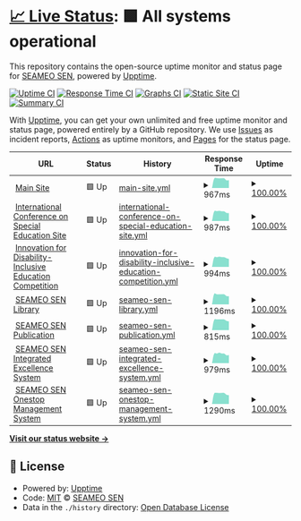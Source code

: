 # [📈 Live Status](https://upptime.seameosen.edu.my): <!--live status--> **🟩 All systems operational**

This repository contains the open-source uptime monitor and status page for [SEAMEO SEN](seameosen.edu.my), powered by [Upptime](https://github.com/upptime/upptime).

[![Uptime CI](https://github.com/SEAMEO-SEN/upptime/workflows/Uptime%20CI/badge.svg)](https://github.com/SEAMEO-SEN/upptime/actions?query=workflow%3A%22Uptime+CI%22)
[![Response Time CI](https://github.com/SEAMEO-SEN/upptime/workflows/Response%20Time%20CI/badge.svg)](https://github.com/SEAMEO-SEN/upptime/actions?query=workflow%3A%22Response+Time+CI%22)
[![Graphs CI](https://github.com/SEAMEO-SEN/upptime/workflows/Graphs%20CI/badge.svg)](https://github.com/SEAMEO-SEN/upptime/actions?query=workflow%3A%22Graphs+CI%22)
[![Static Site CI](https://github.com/SEAMEO-SEN/upptime/workflows/Static%20Site%20CI/badge.svg)](https://github.com/SEAMEO-SEN/upptime/actions?query=workflow%3A%22Static+Site+CI%22)
[![Summary CI](https://github.com/SEAMEO-SEN/upptime/workflows/Summary%20CI/badge.svg)](https://github.com/SEAMEO-SEN/upptime/actions?query=workflow%3A%22Summary+CI%22)

With [Upptime](https://upptime.js.org), you can get your own unlimited and free uptime monitor and status page, powered entirely by a GitHub repository. We use [Issues](https://github.com/SEAMEO-SEN/upptime/issues) as incident reports, [Actions](https://github.com/SEAMEO-SEN/upptime/actions) as uptime monitors, and [Pages](https://upptime.seameosen.edu.my) for the status page.

<!--start: status pages-->
<!-- This summary is generated by Upptime (https://github.com/upptime/upptime) -->
<!-- Do not edit this manually, your changes will be overwritten -->
<!-- prettier-ignore -->
| URL | Status | History | Response Time | Uptime |
| --- | ------ | ------- | ------------- | ------ |
| <img alt="" src="https://icons.duckduckgo.com/ip3/seameosen.edu.my.ico" height="13"> [Main Site](https://seameosen.edu.my) | 🟩 Up | [main-site.yml](https://github.com/SEAMEO-SEN/upptime/commits/HEAD/history/main-site.yml) | <details><summary><img alt="Response time graph" src="./graphs/main-site/response-time-week.png" height="20"> 967ms</summary><br><a href="https://upptime.seameosen.edu.my/history/main-site"><img alt="Response time 622" src="https://img.shields.io/endpoint?url=https%3A%2F%2Fraw.githubusercontent.com%2FSEAMEO-SEN%2Fupptime%2FHEAD%2Fapi%2Fmain-site%2Fresponse-time.json"></a><br><a href="https://upptime.seameosen.edu.my/history/main-site"><img alt="24-hour response time 826" src="https://img.shields.io/endpoint?url=https%3A%2F%2Fraw.githubusercontent.com%2FSEAMEO-SEN%2Fupptime%2FHEAD%2Fapi%2Fmain-site%2Fresponse-time-day.json"></a><br><a href="https://upptime.seameosen.edu.my/history/main-site"><img alt="7-day response time 967" src="https://img.shields.io/endpoint?url=https%3A%2F%2Fraw.githubusercontent.com%2FSEAMEO-SEN%2Fupptime%2FHEAD%2Fapi%2Fmain-site%2Fresponse-time-week.json"></a><br><a href="https://upptime.seameosen.edu.my/history/main-site"><img alt="30-day response time 970" src="https://img.shields.io/endpoint?url=https%3A%2F%2Fraw.githubusercontent.com%2FSEAMEO-SEN%2Fupptime%2FHEAD%2Fapi%2Fmain-site%2Fresponse-time-month.json"></a><br><a href="https://upptime.seameosen.edu.my/history/main-site"><img alt="1-year response time 622" src="https://img.shields.io/endpoint?url=https%3A%2F%2Fraw.githubusercontent.com%2FSEAMEO-SEN%2Fupptime%2FHEAD%2Fapi%2Fmain-site%2Fresponse-time-year.json"></a></details> | <details><summary><a href="https://upptime.seameosen.edu.my/history/main-site">100.00%</a></summary><a href="https://upptime.seameosen.edu.my/history/main-site"><img alt="All-time uptime 100.00%" src="https://img.shields.io/endpoint?url=https%3A%2F%2Fraw.githubusercontent.com%2FSEAMEO-SEN%2Fupptime%2FHEAD%2Fapi%2Fmain-site%2Fuptime.json"></a><br><a href="https://upptime.seameosen.edu.my/history/main-site"><img alt="24-hour uptime 100.00%" src="https://img.shields.io/endpoint?url=https%3A%2F%2Fraw.githubusercontent.com%2FSEAMEO-SEN%2Fupptime%2FHEAD%2Fapi%2Fmain-site%2Fuptime-day.json"></a><br><a href="https://upptime.seameosen.edu.my/history/main-site"><img alt="7-day uptime 100.00%" src="https://img.shields.io/endpoint?url=https%3A%2F%2Fraw.githubusercontent.com%2FSEAMEO-SEN%2Fupptime%2FHEAD%2Fapi%2Fmain-site%2Fuptime-week.json"></a><br><a href="https://upptime.seameosen.edu.my/history/main-site"><img alt="30-day uptime 100.00%" src="https://img.shields.io/endpoint?url=https%3A%2F%2Fraw.githubusercontent.com%2FSEAMEO-SEN%2Fupptime%2FHEAD%2Fapi%2Fmain-site%2Fuptime-month.json"></a><br><a href="https://upptime.seameosen.edu.my/history/main-site"><img alt="1-year uptime 100.00%" src="https://img.shields.io/endpoint?url=https%3A%2F%2Fraw.githubusercontent.com%2FSEAMEO-SEN%2Fupptime%2FHEAD%2Fapi%2Fmain-site%2Fuptime-year.json"></a></details>
| <img alt="" src="https://icons.duckduckgo.com/ip3/icse.seameosen.edu.my.ico" height="13"> [International Conference on Special Education Site](https://icse.seameosen.edu.my) | 🟩 Up | [international-conference-on-special-education-site.yml](https://github.com/SEAMEO-SEN/upptime/commits/HEAD/history/international-conference-on-special-education-site.yml) | <details><summary><img alt="Response time graph" src="./graphs/international-conference-on-special-education-site/response-time-week.png" height="20"> 987ms</summary><br><a href="https://upptime.seameosen.edu.my/history/international-conference-on-special-education-site"><img alt="Response time 999" src="https://img.shields.io/endpoint?url=https%3A%2F%2Fraw.githubusercontent.com%2FSEAMEO-SEN%2Fupptime%2FHEAD%2Fapi%2Finternational-conference-on-special-education-site%2Fresponse-time.json"></a><br><a href="https://upptime.seameosen.edu.my/history/international-conference-on-special-education-site"><img alt="24-hour response time 832" src="https://img.shields.io/endpoint?url=https%3A%2F%2Fraw.githubusercontent.com%2FSEAMEO-SEN%2Fupptime%2FHEAD%2Fapi%2Finternational-conference-on-special-education-site%2Fresponse-time-day.json"></a><br><a href="https://upptime.seameosen.edu.my/history/international-conference-on-special-education-site"><img alt="7-day response time 987" src="https://img.shields.io/endpoint?url=https%3A%2F%2Fraw.githubusercontent.com%2FSEAMEO-SEN%2Fupptime%2FHEAD%2Fapi%2Finternational-conference-on-special-education-site%2Fresponse-time-week.json"></a><br><a href="https://upptime.seameosen.edu.my/history/international-conference-on-special-education-site"><img alt="30-day response time 976" src="https://img.shields.io/endpoint?url=https%3A%2F%2Fraw.githubusercontent.com%2FSEAMEO-SEN%2Fupptime%2FHEAD%2Fapi%2Finternational-conference-on-special-education-site%2Fresponse-time-month.json"></a><br><a href="https://upptime.seameosen.edu.my/history/international-conference-on-special-education-site"><img alt="1-year response time 999" src="https://img.shields.io/endpoint?url=https%3A%2F%2Fraw.githubusercontent.com%2FSEAMEO-SEN%2Fupptime%2FHEAD%2Fapi%2Finternational-conference-on-special-education-site%2Fresponse-time-year.json"></a></details> | <details><summary><a href="https://upptime.seameosen.edu.my/history/international-conference-on-special-education-site">100.00%</a></summary><a href="https://upptime.seameosen.edu.my/history/international-conference-on-special-education-site"><img alt="All-time uptime 100.00%" src="https://img.shields.io/endpoint?url=https%3A%2F%2Fraw.githubusercontent.com%2FSEAMEO-SEN%2Fupptime%2FHEAD%2Fapi%2Finternational-conference-on-special-education-site%2Fuptime.json"></a><br><a href="https://upptime.seameosen.edu.my/history/international-conference-on-special-education-site"><img alt="24-hour uptime 100.00%" src="https://img.shields.io/endpoint?url=https%3A%2F%2Fraw.githubusercontent.com%2FSEAMEO-SEN%2Fupptime%2FHEAD%2Fapi%2Finternational-conference-on-special-education-site%2Fuptime-day.json"></a><br><a href="https://upptime.seameosen.edu.my/history/international-conference-on-special-education-site"><img alt="7-day uptime 100.00%" src="https://img.shields.io/endpoint?url=https%3A%2F%2Fraw.githubusercontent.com%2FSEAMEO-SEN%2Fupptime%2FHEAD%2Fapi%2Finternational-conference-on-special-education-site%2Fuptime-week.json"></a><br><a href="https://upptime.seameosen.edu.my/history/international-conference-on-special-education-site"><img alt="30-day uptime 100.00%" src="https://img.shields.io/endpoint?url=https%3A%2F%2Fraw.githubusercontent.com%2FSEAMEO-SEN%2Fupptime%2FHEAD%2Fapi%2Finternational-conference-on-special-education-site%2Fuptime-month.json"></a><br><a href="https://upptime.seameosen.edu.my/history/international-conference-on-special-education-site"><img alt="1-year uptime 100.00%" src="https://img.shields.io/endpoint?url=https%3A%2F%2Fraw.githubusercontent.com%2FSEAMEO-SEN%2Fupptime%2FHEAD%2Fapi%2Finternational-conference-on-special-education-site%2Fuptime-year.json"></a></details>
| <img alt="" src="https://icons.duckduckgo.com/ip3/idiec.seameosen.edu.my.ico" height="13"> [Innovation for Disability-Inclusive Education Competition](https://idiec.seameosen.edu.my) | 🟩 Up | [innovation-for-disability-inclusive-education-competition.yml](https://github.com/SEAMEO-SEN/upptime/commits/HEAD/history/innovation-for-disability-inclusive-education-competition.yml) | <details><summary><img alt="Response time graph" src="./graphs/innovation-for-disability-inclusive-education-competition/response-time-week.png" height="20"> 994ms</summary><br><a href="https://upptime.seameosen.edu.my/history/innovation-for-disability-inclusive-education-competition"><img alt="Response time 998" src="https://img.shields.io/endpoint?url=https%3A%2F%2Fraw.githubusercontent.com%2FSEAMEO-SEN%2Fupptime%2FHEAD%2Fapi%2Finnovation-for-disability-inclusive-education-competition%2Fresponse-time.json"></a><br><a href="https://upptime.seameosen.edu.my/history/innovation-for-disability-inclusive-education-competition"><img alt="24-hour response time 839" src="https://img.shields.io/endpoint?url=https%3A%2F%2Fraw.githubusercontent.com%2FSEAMEO-SEN%2Fupptime%2FHEAD%2Fapi%2Finnovation-for-disability-inclusive-education-competition%2Fresponse-time-day.json"></a><br><a href="https://upptime.seameosen.edu.my/history/innovation-for-disability-inclusive-education-competition"><img alt="7-day response time 994" src="https://img.shields.io/endpoint?url=https%3A%2F%2Fraw.githubusercontent.com%2FSEAMEO-SEN%2Fupptime%2FHEAD%2Fapi%2Finnovation-for-disability-inclusive-education-competition%2Fresponse-time-week.json"></a><br><a href="https://upptime.seameosen.edu.my/history/innovation-for-disability-inclusive-education-competition"><img alt="30-day response time 984" src="https://img.shields.io/endpoint?url=https%3A%2F%2Fraw.githubusercontent.com%2FSEAMEO-SEN%2Fupptime%2FHEAD%2Fapi%2Finnovation-for-disability-inclusive-education-competition%2Fresponse-time-month.json"></a><br><a href="https://upptime.seameosen.edu.my/history/innovation-for-disability-inclusive-education-competition"><img alt="1-year response time 998" src="https://img.shields.io/endpoint?url=https%3A%2F%2Fraw.githubusercontent.com%2FSEAMEO-SEN%2Fupptime%2FHEAD%2Fapi%2Finnovation-for-disability-inclusive-education-competition%2Fresponse-time-year.json"></a></details> | <details><summary><a href="https://upptime.seameosen.edu.my/history/innovation-for-disability-inclusive-education-competition">100.00%</a></summary><a href="https://upptime.seameosen.edu.my/history/innovation-for-disability-inclusive-education-competition"><img alt="All-time uptime 100.00%" src="https://img.shields.io/endpoint?url=https%3A%2F%2Fraw.githubusercontent.com%2FSEAMEO-SEN%2Fupptime%2FHEAD%2Fapi%2Finnovation-for-disability-inclusive-education-competition%2Fuptime.json"></a><br><a href="https://upptime.seameosen.edu.my/history/innovation-for-disability-inclusive-education-competition"><img alt="24-hour uptime 100.00%" src="https://img.shields.io/endpoint?url=https%3A%2F%2Fraw.githubusercontent.com%2FSEAMEO-SEN%2Fupptime%2FHEAD%2Fapi%2Finnovation-for-disability-inclusive-education-competition%2Fuptime-day.json"></a><br><a href="https://upptime.seameosen.edu.my/history/innovation-for-disability-inclusive-education-competition"><img alt="7-day uptime 100.00%" src="https://img.shields.io/endpoint?url=https%3A%2F%2Fraw.githubusercontent.com%2FSEAMEO-SEN%2Fupptime%2FHEAD%2Fapi%2Finnovation-for-disability-inclusive-education-competition%2Fuptime-week.json"></a><br><a href="https://upptime.seameosen.edu.my/history/innovation-for-disability-inclusive-education-competition"><img alt="30-day uptime 100.00%" src="https://img.shields.io/endpoint?url=https%3A%2F%2Fraw.githubusercontent.com%2FSEAMEO-SEN%2Fupptime%2FHEAD%2Fapi%2Finnovation-for-disability-inclusive-education-competition%2Fuptime-month.json"></a><br><a href="https://upptime.seameosen.edu.my/history/innovation-for-disability-inclusive-education-competition"><img alt="1-year uptime 100.00%" src="https://img.shields.io/endpoint?url=https%3A%2F%2Fraw.githubusercontent.com%2FSEAMEO-SEN%2Fupptime%2FHEAD%2Fapi%2Finnovation-for-disability-inclusive-education-competition%2Fuptime-year.json"></a></details>
| <img alt="" src="https://icons.duckduckgo.com/ip3/library.seameosen.edu.my.ico" height="13"> [SEAMEO SEN Library](https://library.seameosen.edu.my) | 🟩 Up | [seameo-sen-library.yml](https://github.com/SEAMEO-SEN/upptime/commits/HEAD/history/seameo-sen-library.yml) | <details><summary><img alt="Response time graph" src="./graphs/seameo-sen-library/response-time-week.png" height="20"> 1196ms</summary><br><a href="https://upptime.seameosen.edu.my/history/seameo-sen-library"><img alt="Response time 1197" src="https://img.shields.io/endpoint?url=https%3A%2F%2Fraw.githubusercontent.com%2FSEAMEO-SEN%2Fupptime%2FHEAD%2Fapi%2Fseameo-sen-library%2Fresponse-time.json"></a><br><a href="https://upptime.seameosen.edu.my/history/seameo-sen-library"><img alt="24-hour response time 1006" src="https://img.shields.io/endpoint?url=https%3A%2F%2Fraw.githubusercontent.com%2FSEAMEO-SEN%2Fupptime%2FHEAD%2Fapi%2Fseameo-sen-library%2Fresponse-time-day.json"></a><br><a href="https://upptime.seameosen.edu.my/history/seameo-sen-library"><img alt="7-day response time 1196" src="https://img.shields.io/endpoint?url=https%3A%2F%2Fraw.githubusercontent.com%2FSEAMEO-SEN%2Fupptime%2FHEAD%2Fapi%2Fseameo-sen-library%2Fresponse-time-week.json"></a><br><a href="https://upptime.seameosen.edu.my/history/seameo-sen-library"><img alt="30-day response time 1204" src="https://img.shields.io/endpoint?url=https%3A%2F%2Fraw.githubusercontent.com%2FSEAMEO-SEN%2Fupptime%2FHEAD%2Fapi%2Fseameo-sen-library%2Fresponse-time-month.json"></a><br><a href="https://upptime.seameosen.edu.my/history/seameo-sen-library"><img alt="1-year response time 1197" src="https://img.shields.io/endpoint?url=https%3A%2F%2Fraw.githubusercontent.com%2FSEAMEO-SEN%2Fupptime%2FHEAD%2Fapi%2Fseameo-sen-library%2Fresponse-time-year.json"></a></details> | <details><summary><a href="https://upptime.seameosen.edu.my/history/seameo-sen-library">100.00%</a></summary><a href="https://upptime.seameosen.edu.my/history/seameo-sen-library"><img alt="All-time uptime 100.00%" src="https://img.shields.io/endpoint?url=https%3A%2F%2Fraw.githubusercontent.com%2FSEAMEO-SEN%2Fupptime%2FHEAD%2Fapi%2Fseameo-sen-library%2Fuptime.json"></a><br><a href="https://upptime.seameosen.edu.my/history/seameo-sen-library"><img alt="24-hour uptime 100.00%" src="https://img.shields.io/endpoint?url=https%3A%2F%2Fraw.githubusercontent.com%2FSEAMEO-SEN%2Fupptime%2FHEAD%2Fapi%2Fseameo-sen-library%2Fuptime-day.json"></a><br><a href="https://upptime.seameosen.edu.my/history/seameo-sen-library"><img alt="7-day uptime 100.00%" src="https://img.shields.io/endpoint?url=https%3A%2F%2Fraw.githubusercontent.com%2FSEAMEO-SEN%2Fupptime%2FHEAD%2Fapi%2Fseameo-sen-library%2Fuptime-week.json"></a><br><a href="https://upptime.seameosen.edu.my/history/seameo-sen-library"><img alt="30-day uptime 100.00%" src="https://img.shields.io/endpoint?url=https%3A%2F%2Fraw.githubusercontent.com%2FSEAMEO-SEN%2Fupptime%2FHEAD%2Fapi%2Fseameo-sen-library%2Fuptime-month.json"></a><br><a href="https://upptime.seameosen.edu.my/history/seameo-sen-library"><img alt="1-year uptime 100.00%" src="https://img.shields.io/endpoint?url=https%3A%2F%2Fraw.githubusercontent.com%2FSEAMEO-SEN%2Fupptime%2FHEAD%2Fapi%2Fseameo-sen-library%2Fuptime-year.json"></a></details>
| <img alt="" src="https://icons.duckduckgo.com/ip3/publication.seameosen.edu.my.ico" height="13"> [SEAMEO SEN Publication](https://publication.seameosen.edu.my) | 🟩 Up | [seameo-sen-publication.yml](https://github.com/SEAMEO-SEN/upptime/commits/HEAD/history/seameo-sen-publication.yml) | <details><summary><img alt="Response time graph" src="./graphs/seameo-sen-publication/response-time-week.png" height="20"> 815ms</summary><br><a href="https://upptime.seameosen.edu.my/history/seameo-sen-publication"><img alt="Response time 827" src="https://img.shields.io/endpoint?url=https%3A%2F%2Fraw.githubusercontent.com%2FSEAMEO-SEN%2Fupptime%2FHEAD%2Fapi%2Fseameo-sen-publication%2Fresponse-time.json"></a><br><a href="https://upptime.seameosen.edu.my/history/seameo-sen-publication"><img alt="24-hour response time 692" src="https://img.shields.io/endpoint?url=https%3A%2F%2Fraw.githubusercontent.com%2FSEAMEO-SEN%2Fupptime%2FHEAD%2Fapi%2Fseameo-sen-publication%2Fresponse-time-day.json"></a><br><a href="https://upptime.seameosen.edu.my/history/seameo-sen-publication"><img alt="7-day response time 815" src="https://img.shields.io/endpoint?url=https%3A%2F%2Fraw.githubusercontent.com%2FSEAMEO-SEN%2Fupptime%2FHEAD%2Fapi%2Fseameo-sen-publication%2Fresponse-time-week.json"></a><br><a href="https://upptime.seameosen.edu.my/history/seameo-sen-publication"><img alt="30-day response time 811" src="https://img.shields.io/endpoint?url=https%3A%2F%2Fraw.githubusercontent.com%2FSEAMEO-SEN%2Fupptime%2FHEAD%2Fapi%2Fseameo-sen-publication%2Fresponse-time-month.json"></a><br><a href="https://upptime.seameosen.edu.my/history/seameo-sen-publication"><img alt="1-year response time 827" src="https://img.shields.io/endpoint?url=https%3A%2F%2Fraw.githubusercontent.com%2FSEAMEO-SEN%2Fupptime%2FHEAD%2Fapi%2Fseameo-sen-publication%2Fresponse-time-year.json"></a></details> | <details><summary><a href="https://upptime.seameosen.edu.my/history/seameo-sen-publication">100.00%</a></summary><a href="https://upptime.seameosen.edu.my/history/seameo-sen-publication"><img alt="All-time uptime 100.00%" src="https://img.shields.io/endpoint?url=https%3A%2F%2Fraw.githubusercontent.com%2FSEAMEO-SEN%2Fupptime%2FHEAD%2Fapi%2Fseameo-sen-publication%2Fuptime.json"></a><br><a href="https://upptime.seameosen.edu.my/history/seameo-sen-publication"><img alt="24-hour uptime 100.00%" src="https://img.shields.io/endpoint?url=https%3A%2F%2Fraw.githubusercontent.com%2FSEAMEO-SEN%2Fupptime%2FHEAD%2Fapi%2Fseameo-sen-publication%2Fuptime-day.json"></a><br><a href="https://upptime.seameosen.edu.my/history/seameo-sen-publication"><img alt="7-day uptime 100.00%" src="https://img.shields.io/endpoint?url=https%3A%2F%2Fraw.githubusercontent.com%2FSEAMEO-SEN%2Fupptime%2FHEAD%2Fapi%2Fseameo-sen-publication%2Fuptime-week.json"></a><br><a href="https://upptime.seameosen.edu.my/history/seameo-sen-publication"><img alt="30-day uptime 100.00%" src="https://img.shields.io/endpoint?url=https%3A%2F%2Fraw.githubusercontent.com%2FSEAMEO-SEN%2Fupptime%2FHEAD%2Fapi%2Fseameo-sen-publication%2Fuptime-month.json"></a><br><a href="https://upptime.seameosen.edu.my/history/seameo-sen-publication"><img alt="1-year uptime 100.00%" src="https://img.shields.io/endpoint?url=https%3A%2F%2Fraw.githubusercontent.com%2FSEAMEO-SEN%2Fupptime%2FHEAD%2Fapi%2Fseameo-sen-publication%2Fuptime-year.json"></a></details>
| <img alt="" src="https://icons.duckduckgo.com/ip3/sies.seameosen.edu.my.ico" height="13"> [SEAMEO SEN Integrated Excellence System](https://sies.seameosen.edu.my) | 🟩 Up | [seameo-sen-integrated-excellence-system.yml](https://github.com/SEAMEO-SEN/upptime/commits/HEAD/history/seameo-sen-integrated-excellence-system.yml) | <details><summary><img alt="Response time graph" src="./graphs/seameo-sen-integrated-excellence-system/response-time-week.png" height="20"> 979ms</summary><br><a href="https://upptime.seameosen.edu.my/history/seameo-sen-integrated-excellence-system"><img alt="Response time 977" src="https://img.shields.io/endpoint?url=https%3A%2F%2Fraw.githubusercontent.com%2FSEAMEO-SEN%2Fupptime%2FHEAD%2Fapi%2Fseameo-sen-integrated-excellence-system%2Fresponse-time.json"></a><br><a href="https://upptime.seameosen.edu.my/history/seameo-sen-integrated-excellence-system"><img alt="24-hour response time 850" src="https://img.shields.io/endpoint?url=https%3A%2F%2Fraw.githubusercontent.com%2FSEAMEO-SEN%2Fupptime%2FHEAD%2Fapi%2Fseameo-sen-integrated-excellence-system%2Fresponse-time-day.json"></a><br><a href="https://upptime.seameosen.edu.my/history/seameo-sen-integrated-excellence-system"><img alt="7-day response time 979" src="https://img.shields.io/endpoint?url=https%3A%2F%2Fraw.githubusercontent.com%2FSEAMEO-SEN%2Fupptime%2FHEAD%2Fapi%2Fseameo-sen-integrated-excellence-system%2Fresponse-time-week.json"></a><br><a href="https://upptime.seameosen.edu.my/history/seameo-sen-integrated-excellence-system"><img alt="30-day response time 961" src="https://img.shields.io/endpoint?url=https%3A%2F%2Fraw.githubusercontent.com%2FSEAMEO-SEN%2Fupptime%2FHEAD%2Fapi%2Fseameo-sen-integrated-excellence-system%2Fresponse-time-month.json"></a><br><a href="https://upptime.seameosen.edu.my/history/seameo-sen-integrated-excellence-system"><img alt="1-year response time 977" src="https://img.shields.io/endpoint?url=https%3A%2F%2Fraw.githubusercontent.com%2FSEAMEO-SEN%2Fupptime%2FHEAD%2Fapi%2Fseameo-sen-integrated-excellence-system%2Fresponse-time-year.json"></a></details> | <details><summary><a href="https://upptime.seameosen.edu.my/history/seameo-sen-integrated-excellence-system">100.00%</a></summary><a href="https://upptime.seameosen.edu.my/history/seameo-sen-integrated-excellence-system"><img alt="All-time uptime 100.00%" src="https://img.shields.io/endpoint?url=https%3A%2F%2Fraw.githubusercontent.com%2FSEAMEO-SEN%2Fupptime%2FHEAD%2Fapi%2Fseameo-sen-integrated-excellence-system%2Fuptime.json"></a><br><a href="https://upptime.seameosen.edu.my/history/seameo-sen-integrated-excellence-system"><img alt="24-hour uptime 100.00%" src="https://img.shields.io/endpoint?url=https%3A%2F%2Fraw.githubusercontent.com%2FSEAMEO-SEN%2Fupptime%2FHEAD%2Fapi%2Fseameo-sen-integrated-excellence-system%2Fuptime-day.json"></a><br><a href="https://upptime.seameosen.edu.my/history/seameo-sen-integrated-excellence-system"><img alt="7-day uptime 100.00%" src="https://img.shields.io/endpoint?url=https%3A%2F%2Fraw.githubusercontent.com%2FSEAMEO-SEN%2Fupptime%2FHEAD%2Fapi%2Fseameo-sen-integrated-excellence-system%2Fuptime-week.json"></a><br><a href="https://upptime.seameosen.edu.my/history/seameo-sen-integrated-excellence-system"><img alt="30-day uptime 100.00%" src="https://img.shields.io/endpoint?url=https%3A%2F%2Fraw.githubusercontent.com%2FSEAMEO-SEN%2Fupptime%2FHEAD%2Fapi%2Fseameo-sen-integrated-excellence-system%2Fuptime-month.json"></a><br><a href="https://upptime.seameosen.edu.my/history/seameo-sen-integrated-excellence-system"><img alt="1-year uptime 100.00%" src="https://img.shields.io/endpoint?url=https%3A%2F%2Fraw.githubusercontent.com%2FSEAMEO-SEN%2Fupptime%2FHEAD%2Fapi%2Fseameo-sen-integrated-excellence-system%2Fuptime-year.json"></a></details>
| <img alt="" src="https://icons.duckduckgo.com/ip3/onestop.seameosen.edu.my.ico" height="13"> [SEAMEO SEN Onestop Management System](https://onestop.seameosen.edu.my) | 🟩 Up | [seameo-sen-onestop-management-system.yml](https://github.com/SEAMEO-SEN/upptime/commits/HEAD/history/seameo-sen-onestop-management-system.yml) | <details><summary><img alt="Response time graph" src="./graphs/seameo-sen-onestop-management-system/response-time-week.png" height="20"> 1290ms</summary><br><a href="https://upptime.seameosen.edu.my/history/seameo-sen-onestop-management-system"><img alt="Response time 1342" src="https://img.shields.io/endpoint?url=https%3A%2F%2Fraw.githubusercontent.com%2FSEAMEO-SEN%2Fupptime%2FHEAD%2Fapi%2Fseameo-sen-onestop-management-system%2Fresponse-time.json"></a><br><a href="https://upptime.seameosen.edu.my/history/seameo-sen-onestop-management-system"><img alt="24-hour response time 1083" src="https://img.shields.io/endpoint?url=https%3A%2F%2Fraw.githubusercontent.com%2FSEAMEO-SEN%2Fupptime%2FHEAD%2Fapi%2Fseameo-sen-onestop-management-system%2Fresponse-time-day.json"></a><br><a href="https://upptime.seameosen.edu.my/history/seameo-sen-onestop-management-system"><img alt="7-day response time 1290" src="https://img.shields.io/endpoint?url=https%3A%2F%2Fraw.githubusercontent.com%2FSEAMEO-SEN%2Fupptime%2FHEAD%2Fapi%2Fseameo-sen-onestop-management-system%2Fresponse-time-week.json"></a><br><a href="https://upptime.seameosen.edu.my/history/seameo-sen-onestop-management-system"><img alt="30-day response time 1279" src="https://img.shields.io/endpoint?url=https%3A%2F%2Fraw.githubusercontent.com%2FSEAMEO-SEN%2Fupptime%2FHEAD%2Fapi%2Fseameo-sen-onestop-management-system%2Fresponse-time-month.json"></a><br><a href="https://upptime.seameosen.edu.my/history/seameo-sen-onestop-management-system"><img alt="1-year response time 1342" src="https://img.shields.io/endpoint?url=https%3A%2F%2Fraw.githubusercontent.com%2FSEAMEO-SEN%2Fupptime%2FHEAD%2Fapi%2Fseameo-sen-onestop-management-system%2Fresponse-time-year.json"></a></details> | <details><summary><a href="https://upptime.seameosen.edu.my/history/seameo-sen-onestop-management-system">100.00%</a></summary><a href="https://upptime.seameosen.edu.my/history/seameo-sen-onestop-management-system"><img alt="All-time uptime 99.99%" src="https://img.shields.io/endpoint?url=https%3A%2F%2Fraw.githubusercontent.com%2FSEAMEO-SEN%2Fupptime%2FHEAD%2Fapi%2Fseameo-sen-onestop-management-system%2Fuptime.json"></a><br><a href="https://upptime.seameosen.edu.my/history/seameo-sen-onestop-management-system"><img alt="24-hour uptime 100.00%" src="https://img.shields.io/endpoint?url=https%3A%2F%2Fraw.githubusercontent.com%2FSEAMEO-SEN%2Fupptime%2FHEAD%2Fapi%2Fseameo-sen-onestop-management-system%2Fuptime-day.json"></a><br><a href="https://upptime.seameosen.edu.my/history/seameo-sen-onestop-management-system"><img alt="7-day uptime 100.00%" src="https://img.shields.io/endpoint?url=https%3A%2F%2Fraw.githubusercontent.com%2FSEAMEO-SEN%2Fupptime%2FHEAD%2Fapi%2Fseameo-sen-onestop-management-system%2Fuptime-week.json"></a><br><a href="https://upptime.seameosen.edu.my/history/seameo-sen-onestop-management-system"><img alt="30-day uptime 100.00%" src="https://img.shields.io/endpoint?url=https%3A%2F%2Fraw.githubusercontent.com%2FSEAMEO-SEN%2Fupptime%2FHEAD%2Fapi%2Fseameo-sen-onestop-management-system%2Fuptime-month.json"></a><br><a href="https://upptime.seameosen.edu.my/history/seameo-sen-onestop-management-system"><img alt="1-year uptime 99.99%" src="https://img.shields.io/endpoint?url=https%3A%2F%2Fraw.githubusercontent.com%2FSEAMEO-SEN%2Fupptime%2FHEAD%2Fapi%2Fseameo-sen-onestop-management-system%2Fuptime-year.json"></a></details>

<!--end: status pages-->

[**Visit our status website →**](https://upptime.seameosen.edu.my)

## 📄 License

- Powered by: [Upptime](https://github.com/upptime/upptime)
- Code: [MIT](./LICENSE) © [SEAMEO SEN](seameosen.edu.my)
- Data in the `./history` directory: [Open Database License](https://opendatacommons.org/licenses/odbl/1-0/)
